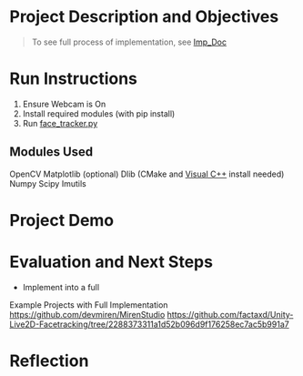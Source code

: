 # Project Description and Objectives

> To see full process of implementation, see [Imp_Doc](Imp_Doc.md)

# Run Instructions
1. Ensure Webcam is On
2. Install required modules (with pip install)
3. Run [face_tracker.py](face_tracker.py)
## Modules Used
OpenCV
Matplotlib (optional)
Dlib (CMake and [Visual C++](https://visualstudio.microsoft.com/visual-cpp-build-tools/) install needed)
Numpy
Scipy
Imutils
# Project Demo

# Evaluation and Next Steps

- Implement into a full 

Example Projects with Full Implementation
https://github.com/devmiren/MirenStudio
https://github.com/factaxd/Unity-Live2D-Facetracking/tree/2288373311a1d52b096d9f176258ec7ac5b991a7

# Reflection
